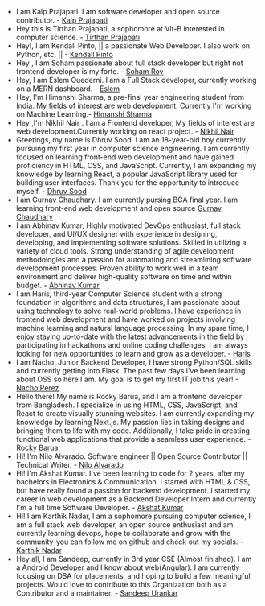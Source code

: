 - I am Kalp Prajapati. I am software developer and open source contributor. - [Kalp Prajapati](https://github.com/munnokd)
- Hey this is Tirthan Prajapati, a sophomore at Vit-B interested in computer science. - [Tirthan Prajapati](https://github.com/tirthanprajapati)
- Hey!, I am Kendall Pinto, || a passionate Web Developer. I also work on Python, etc. || - [Kendall Pinto](https//github.com/KendallDoesCoding)
- Hey , I am Soham passionate about full stack developer but right not frontend developer is my forte. - [Soham Roy](https://github.com/SohamRoy-01)
- Hey, I am Eslem Ouederni. I am a Full Stack developer, currently working on a MERN dashboard. - [Eslem](https://github.com/EslemOuederni)
- Hey, I'm Himanshi Sharma, a pre-final year engineering student from India. My fields of interest are web development. Currently I'm working on Machine Learning.- [Himanshi Sharma](https://github.com/HIMANSHIKSHARMA)
- Hey ,I'm Nikhil Nair . I am a Frontend developer, My fields of interest are web development.Currently working on react project. - [Nikhil Nair](https://github.com/NIKHILNAIR21)
- Greetings, my name is Dhruv Sood. I am an 18-year-old boy currently pursuing my first year in computer science engineering. I am currently focused on learning front-end web development and have gained proficiency in HTML, CSS, and JavaScript. Currently, I am expanding my knowledge by learning React, a popular JavaScript library used for building user interfaces. Thank you for the opportunity to introduce myself. - [Dhruv Sood](https://github.com/Dhruv-Sood)
- I am Gurnav Chaudhary. I am currently pursing BCA final year. I am learning front-end web development and open source [Gurnav Chaudhary](https://github.com/Gurnav224)
- I am Abhinav Kumar, Highly motivated DevOps enthusiast, full stack developer, and UI/UX designer with experience in designing, developing, and implementing software solutions. Skilled in utilizing a variety of cloud tools. Strong understanding of agile development methodologies and a passion for automating and streamlining software development processes. Proven ability to work well in a team environment and deliver high-quality software on time and within budget. - [Abhinav Kumar](https://github.com/abhinav2712)
- I am Haris, third-year Computer Science student with a strong foundation in algorithms and data structures, I am passionate about using technology to solve real-world problems. I have experience in frontend web development and have worked on projects involving machine learning and natural language processing. In my spare time, I enjoy staying up-to-date with the latest advancements in the field by participating in hackathons and online coding challenges. I am always looking for new opportunities to learn and grow as a developer. - [Haris](https://github.com/harisdev-netizen)
- I am Nacho, Junior Backend Developer, I have strong Python/SQL skills and currently getting into Flask. The past few days i've been learning about OSS so here I am. My goal is to get my first IT job this year! - [Nacho Perez](https://github.com/naachoperez1)
- Hello there! My name is Rocky Barua, and I am a frontend developer from Bangladesh. I specialize in using HTML, CSS, JavaScript, and React to create visually stunning websites. I am currently expanding my knowledge by learning Next.js. My passion lies in taking designs and bringing them to life with my code. Additionally, I take pride in creating functional web applications that provide a seamless user experience. - [Rocky Barua](https://github.com/Drougnov).
- Hi! I'm Nilo Alvarado. Software engineer || Open Source Contributor || Technical Writer. - [Nilo Alvarado](github.com/nfa1)
- Hi! I'm Akshat Kumar. I've been learning to code for 2 years, after my bachelors in Electronics & Communication. I started with HTML & CSS, but have really found a passion for backend development. I started my career in web development as a Backend Developer Intern and currently I'm a full time Software Developer. - [Akshat Kumar](https://github.com/KyloRen04)
- Hi! I am Karthik Nadar, I am a sophomore pursuing computer science, I am a full stack web developer, an open source enthusiast and am currently learning devops, hope to collaborate and grow with the community-you can follow me on github and check out my socials. - [Karthik Nadar](https://github.com/karthiknadar1204)
- Hey all, I am Sandeep, currently in 3rd year CSE (Almost finished). I am a Android Developer and I know about web(Angular). I am currently focusing on DSA for placements, and hoping to build a few meaningful projects. Would love to contribute to this Organization both as a Contributor and a maintainer. - [Sandeep Urankar](https://github.com/SandeepUrankar)
